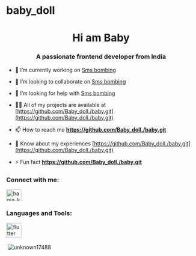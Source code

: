 # baby_doll
<h1 align="center">Hi am Baby</h1>
<h3 align="center">A passionate frontend developer from India</h3>

- 🔭 I’m currently working on [Sms bombing](https://github.com/Baby_doll./baby.git)

- 👯 I’m looking to collaborate on [Sms bombing](https://github.com/Baby_doll./baby.git)

- 🤝 I’m looking for help with [Sms bombing](https://github.com/Baby_doll./baby.git)

- 👨‍💻 All of my projects are available at [https://github.com/Baby_doll./baby.git](https://github.com/Baby_doll./baby.git)

- 📫 How to reach me **https://github.com/Baby_doll./baby.git**

- 📄 Know about my experiences [https://github.com/Baby_doll./baby.git](https://github.com/Baby_doll./baby.git)

- ⚡ Fun fact **https://github.com/Baby_doll./baby.git**

<h3 align="left">Connect with me:</h3>
<p align="left">
<a href="https://instagram.com/hania_khan_official_12" target="blank"><img align="center" src="https://raw.githubusercontent.com/rahuldkjain/github-profile-readme-generator/master/src/images/icons/Social/instagram.svg" alt="hania_khan_official_12" height="30" width="40" /></a>
</p>

<h3 align="left">Languages and Tools:</h3>
<p align="left"> <a href="https://flutter.dev" target="_blank" rel="noreferrer"> <img src="https://www.vectorlogo.zone/logos/flutterio/flutterio-icon.svg" alt="flutter" width="40" height="40"/> </a> </p>

<p>&nbsp;<img align="center" src="https://github-readme-stats.vercel.app/api?username=unknown17488&show_icons=true&locale=en" alt="unknown17488" /></p>
